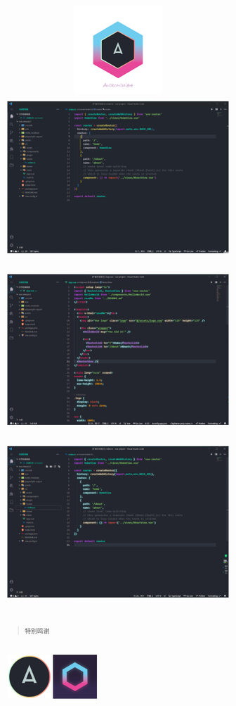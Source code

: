 <div align="center">

<img src="./images/logo.png" width="200"/>

<br/>

![use](./images/use.gif)

<br/>

![vue](./images/theme-vue.png)

<br/>

![ts](./images/theme-ts.png)

<br/>
<br/>

</div>

> 特别鸣谢

<br/>

<img src="./images/Andromda.png" width="100" height="100"/> <img src="./images/SynthWave84.png" width="100" height="100"/>
